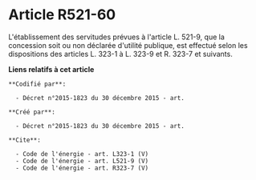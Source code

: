 # Article R521-60

L'établissement des servitudes prévues à l'article L. 521-9, que la concession soit ou non déclarée d'utilité publique, est
effectué selon les dispositions des articles L. 323-1 à L. 323-9 et R. 323-7 et suivants.

**Liens relatifs à cet article**

	**Codifié par**:

	  - Décret n°2015-1823 du 30 décembre 2015 - art.

	**Créé par**:

	  - Décret n°2015-1823 du 30 décembre 2015 - art.

	**Cite**:

	  - Code de l'énergie - art. L323-1 (V)
	  - Code de l'énergie - art. L521-9 (V)
	  - Code de l'énergie - art. R323-7 (V)
